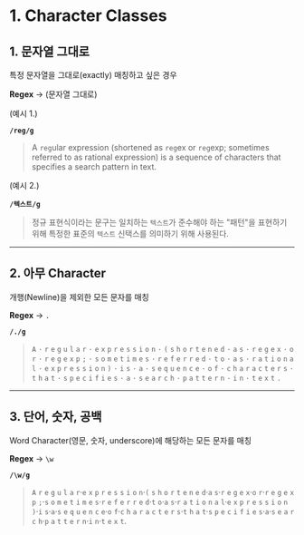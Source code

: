 # 1. Character Classes

## 1. 문자열 그대로

특정 문자열을 그대로(exactly) 매칭하고 싶은 경우

**Regex** → (문자열 그대로)

(예시 1.)

**`/reg/g`**

> A `reg`ular expression (shortened as `reg`ex or `reg`exp; sometimes referred to as rational expression) is a sequence of characters that specifies a search pattern in text.

(예시 2.)

**`/텍스트/g`**

> 정규 표현식이라는 문구는 일치하는 `텍스트`가 준수해야 하는 "패턴"을 표현하기 위해 특정한 표준의 `텍스트` 신택스를 의미하기 위해 사용된다.

---

## 2. 아무 Character

개행(Newline)을 제외한 모든 문자를 매칭

**Regex** → `.`

**`/./g`**

> `A` `·` `r` `e` `g` `u` `l` `a` `r` `·` `e` `x` `p` `r` `e` `s` `s` `i` `o` `n` `·` `(` `s` `h` `o` `r` `t` `e` `n` `e` `d` `·` `a` `s` `·` `r` `e` `g` `e` `x` `·` `o` `r` `·` `r` `e` `g` `e` `x` `p` `;` `·` `s` `o` `m` `e` `t` `i` `m` `e` `s` `·` `r` `e` `f` `e` `r` `r` `e` `d` `·` `t` `o` `·` `a` `s` `·` `r` `a` `t` `i` `o` `n` `a` `l` `·` `e` `x` `p` `r` `e` `s` `s` `i` `o` `n` `)` `·` `i` `s` `·` `a` `·` `s` `e` `q` `u` `e` `n` `c` `e` `·` `o` `f` `·` `c` `h` `a` `r` `a` `c` `t` `e` `r` `s` `·` `t` `h` `a` `t` `·` `s` `p` `e` `c` `i` `f` `i` `e` `s` `·` `a` `·` `s` `e` `a` `r` `c` `h` `·` `p` `a` `t` `t` `e` `r` `n` `·` `i` `n` `·` `t` `e` `x` `t` `.`

---

## 3. 단어, 숫자, 공백

Word Character(영문, 숫자, underscore)에 해당하는 모든 문자를 매칭

**Regex** → `\w`

**`/\w/g`**

> `A` `r` `e` `g` `u` `l` `a` `r`·`e` `x` `p` `r` `e` `s` `s` `i` `o` `n`·`(` `s` `h` `o` `r` `t` `e` `n` `e` `d`·`a` `s`·`r` `e` `g` `e` `x`·`o` `r`·`r` `e` `g` `e` `x` `p` `;`·`s` `o` `m` `e` `t` `i` `m` `e` `s`·`r` `e` `f` `e` `r` `r` `e` `d`·`t` `o`·`a` `s`·`r` `a` `t` `i` `o` `n` `a` `l`·`e` `x` `p` `r` `e` `s` `s` `i` `o` `n` `)`·`i` `s`·`a`·`s` `e` `q` `u` `e` `n` `c` `e`·`o` `f`·`c` `h` `a` `r` `a` `c` `t` `e` `r` `s`·`t` `h` `a` `t`·`s` `p` `e` `c` `i` `f` `i` `e` `s`·`a`·`s` `e` `a` `r` `c` `h`·`p` `a` `t` `t` `e` `r` `n`·`i` `n`·`t` `e` `x` `t`.
